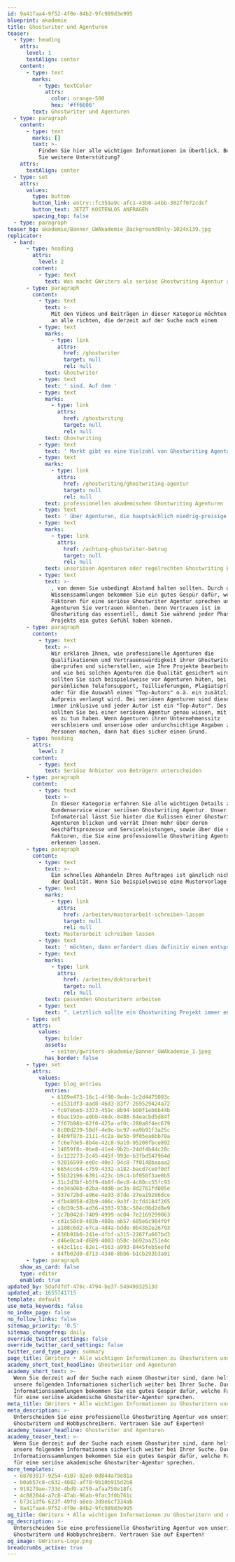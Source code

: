 ```yaml
---
id: 9a41faa4-9f52-4f0e-84b2-9fc989d3e995
blueprint: akademie
title: Ghostwriter und Agenturen
teaser:
  - type: heading
    attrs:
      level: 1
      textAlign: center
    content:
      - type: text
        marks:
          - type: textColor
            attrs:
              color: orange-500
              hex: '#ff6606'
        text: Ghostwriter und Agenturen
  - type: paragraph
    content:
      - type: text
        marks: []
        text: >-
          Finden Sie hier alle wichtigen Informationen im Überblick. Benötigen
          Sie weitere Unterstützung?
    attrs:
      textAlign: center
  - type: set
    attrs:
      values:
        type: button
        button_link: entry::fc359a9c-afc1-43b6-a4bb-302ff072cdcf
        button_text: JETZT KOSTENLOS ANFRAGEN
        spacing_top: false
  - type: paragraph
teaser_bg: akademie/Banner_GWAkademie_BackgroundOnly-1024x139.jpg
replicator:
  - bard:
      - type: heading
        attrs:
          level: 2
        content:
          - type: text
            text: Was macht GWriters als seriöse Ghostwriting Agentur aus?
      - type: paragraph
        content:
          - type: text
            text: >-
              Mit den Videos und Beiträgen in dieser Kategorie möchten wir uns
              an alle richten, die derzeit auf der Suche nach einem 
          - type: text
            marks:
              - type: link
                attrs:
                  href: /ghostwriter
                  target: null
                  rel: null
            text: Ghostwriter
          - type: text
            text: ' sind. Auf dem '
          - type: text
            marks:
              - type: link
                attrs:
                  href: /ghostwriting
                  target: null
                  rel: null
            text: Ghostwriting
          - type: text
            text: ' Markt gibt es eine Vielzahl von Ghostwriting Agenturen, die sich hinsichtlich der Service- und Leistungsqualität stark unterscheiden. Das Spektrum reicht hier von '
          - type: text
            marks:
              - type: link
                attrs:
                  href: /ghostwriting/ghostwriting-agentur
                  target: null
                  rel: null
            text: professionellen akademischen Ghostwriting Agenturen
          - type: text
            text: ' über Agenturen, die hauptsächlich niedrig-preisige, studentische Ghostwriter vermitteln, bis hin zu '
          - type: text
            marks:
              - type: link
                attrs:
                  href: /achtung-ghostwriter-betrug
                  target: null
                  rel: null
            text: unseriösen Agenturen oder regelrechten Ghostwriting Betrügern
          - type: text
            text: >-
              , von denen Sie unbedingt Abstand halten sollten. Durch unsere
              Wissenssammlungen bekommen Sie ein gutes Gespür dafür, welche
              Faktoren für eine seriöse Ghostwriter Agentur sprechen und welchen
              Agenturen Sie vertrauen könnten. Denn Vertrauen ist im
              Ghostwriting das essentiell, damit Sie während jeder Phase Ihres
              Projekts ein gutes Gefühl haben können.
      - type: paragraph
        content:
          - type: text
            text: >-
              Wir erklären Ihnen, wie professionelle Agenturen die
              Qualifikationen und Vertrauenswürdigkeit ihrer Ghostwriter
              überprüfen und sicherstellen, wie Ihre Projekte bearbeiten werden
              und wie bei solchen Agenturen die Qualität gesichert wird. So
              sollten Sie sich beispielsweise vor Agenturen hüten, bei denen für
              persönlichen Telefonsupport, Teillieferungen, Plagiatsprüfungen
              oder für die Auswahl eines "Top-Autors" o.ä. ein zusätzlicher
              Aufpreis verlangt wird. Bei seriösen Agenturen sind diese Services
              immer inklusive und jeder Autor ist ein "Top-Autor". Des Weiteren
              sollten Sie bei einer seriösen Agentur genau wissen, mit wem Sie
              es zu tun haben. Wenn Agenturen ihren Unternehmenssitz
              verschleiern und unseriöse oder undurchsichtige Angaben zu
              Personen machen, dann hat dies sicher einen Grund.
      - type: heading
        attrs:
          level: 2
        content:
          - type: text
            text: Seriöse Anbieter von Betrügern unterscheiden
      - type: paragraph
        content:
          - type: text
            text: >-
              In dieser Kategorie erfahren Sie alle wichtigen Details zum
              Kundenservice einer seriösen Ghostwriting Agentur. Unser
              Infomaterial lässt Sie hinter die Kulissen einer Ghostwriter
              Agenturen blicken und verrät Ihnen mehr über deren
              Geschäftsprozesse und Serviceleistungen, sowie über die einzelnen
              Faktoren, die Sie eine professionelle Ghostwriting Agentur
              erkennen lassen.
      - type: paragraph
        content:
          - type: text
            text: >-
              Ein schnelles Abhandeln Ihres Auftrages ist gänzlich nicht Sinn
              der Qualität. Wenn Sie beispielsweise eine Mustervorlage für eine 
          - type: text
            marks:
              - type: link
                attrs:
                  href: /arbeiten/masterarbeit-schreiben-lassen
                  target: null
                  rel: null
            text: Masterarbeit schreiben lassen
          - type: text
            text: ' möchten, dann erfordert dies definitiv einen entsprechenden Zeitrahmen, um die wissenschaftliche Qualität und die Plagiatsfreiheit sicherzustellen. Eine kompetente Ghostwriter Agentur sollte Sie zudem in Ihrem eigenen Vorhaben strukturiert, fachlich fundiert und mit Engagement unterstützen und Hand in Hand mit '
          - type: text
            marks:
              - type: link
                attrs:
                  href: /arbeiten/doktorarbeit
                  target: null
                  rel: null
            text: passenden Ghostwritern arbeiten
          - type: text
            text: ". Letztlich sollte ein Ghostwriting Projekt immer entsprechend geplant werden, inklusive eines gut strukturierten Kostenvoranschlags, der keinen Spielraum für spätere Zusatzkosten lässt. Eine Zahlungsaufforderung vor der Prüfung Ihres Projekt oder bereits beim Absenden Ihrer Anfrage sollten immer ein Warnzeichen für Sie sein. Solche Anbieter haben es auf die schnelle Abwicklung der Zahlung abgesehen und verschwinden im schlimmsten Fall mit Ihrem Geld.\_"
      - type: set
        attrs:
          values:
            type: bilder
            assets:
              - seiten/gwriters-akademie/Banner_GWAkademie_1.jpeg
            has_border: false
      - type: set
        attrs:
          values:
            type: blog_entries
            entries:
              - 6189e473-16c1-4f90-9ede-1c2d4475093c
              - e1531df3-aad8-46d3-83f7-269529424a72
              - fc07ebeb-3373-459c-8b94-b00f1eb6b44b
              - 6bac193e-a0bb-46dc-8488-64eacbd5d84f
              - 7f67b98b-62f0-425a-af0c-280a8f4ec679
              - 8c80d239-58df-4e9c-bc97-ea9b91f3a25c
              - 84b9f87b-2111-4c2a-8e5b-9f05ea6bb78a
              - fc6e7de5-8b4e-42c8-9a10-95208fbce892
              - 14859f8c-0be8-41e4-9b2b-24df4b44c28c
              - 5c122273-2c45-445f-993e-b3fbd547964d
              - 92016599-ee0c-40e7-94c8-7f0148baaaa2
              - 6654cc64-c759-4332-a182-bacd7ce0f0df
              - 55b32196-6391-423c-b9c4-bf050f3ae0b5
              - 31c2d3bf-b5f9-4b8f-8ec8-4c80cc55fc93
              - de34a06b-d2ba-4dd0-ac3a-8d2761fd005e
              - 937e72bd-a96e-4e93-87de-27ea19286dce
              - dfb48058-d2b9-406c-9a3f-2cfd4184f265
              - c8d39c58-ad36-4303-938c-584c06d2d8e9
              - 1c7b042d-7409-4999-ac04-7e2169299063
              - cd1c50c0-403b-480a-ab57-685e6c904f0f
              - a108c6d2-e7ca-4d4a-bdde-0b4362e26793
              - 636b91b0-241e-4fbf-a315-2267fa607bd3
              - d46e0ca4-d689-4003-b50c-b692aa251e4c
              - e43c11cc-82e1-4563-a993-8445feb5eefd
              - 84fb02d0-d713-4340-8bb6-b1cb293b3a91
      - type: paragraph
    show_as_card: false
    type: editor
    enabled: true
updated_by: 5dafdfdf-476c-4794-be37-54949932513d
updated_at: 1655741715
template: default
use_meta_keywords: false
no_index_page: false
no_follow_links: false
sitemap_priority: '0.5'
sitemap_changefreq: daily
override_twitter_settings: false
override_twitter_card_settings: false
twitter_card_type_page: summary
page_title: GWriters • Alle wichtigen Informationen zu Ghostwritern und Agenturen
academy_short_text_headline: Ghostwriter und Agenturen
academy_short_text: >-
  Wenn Sie derzeit auf der Suche nach einem Ghostwriter sind, dann helfen Ihnen
  unsere folgenden Informationen sicherlich weiter bei Ihrer Suche. Durch unsere
  Informationssammlungen bekommen Sie ein gutes Gespür dafür, welche Faktoren
  für eine seriöse akademische Ghostwriter-Agentur sprechen.
meta_title: GWriters • Alle wichtigen Informationen zu Ghostwritern und Agenturen
meta_description: >-
  Unterscheiden Sie eine professionelle Ghostwriting Agentur von unseriösen
  Ghostwritern und Hobbyschreibern. Vertrauen Sie auf Experten!
academy_teaser_headline: Ghostwriter und Agenturen
academy_teaser_text: >-
  Wenn Sie derzeit auf der Suche nach einem Ghostwriter sind, dann helfen Ihnen
  unsere folgenden Informationen sicherlich weiter bei Ihrer Suche. Durch unsere
  Informationssammlungen bekommen Sie ein gutes Gespür dafür, welche Faktoren
  für eine seriöse akademische Ghostwriter-Agentur sprechen.
more_templates:
  - 68703917-9254-4107-82e0-0d844a79e81a
  - b0ab57c8-c632-4082-af70-9b10b915d2b8
  - 919279ae-733d-4bd9-a759-afaa758e18fc
  - 4c882044-a7c8-47ab-96ab-9fac3f0b761c
  - b73c1df6-623f-49fd-a8ea-3d9e6cf334ab
  - 9a41faa4-9f52-4f0e-84b2-9fc989d3e995
og_title: GWriters • Alle wichtigen Informationen zu Ghostwritern und Agenturen
og_description: >-
  Unterscheiden Sie eine professionelle Ghostwriting Agentur von unseriösen
  Ghostwritern und Hobbyschreibern. Vertrauen Sie auf Experten!
og_image: GWriters-Logo.png
breadcrumbs_active: true
---
```

